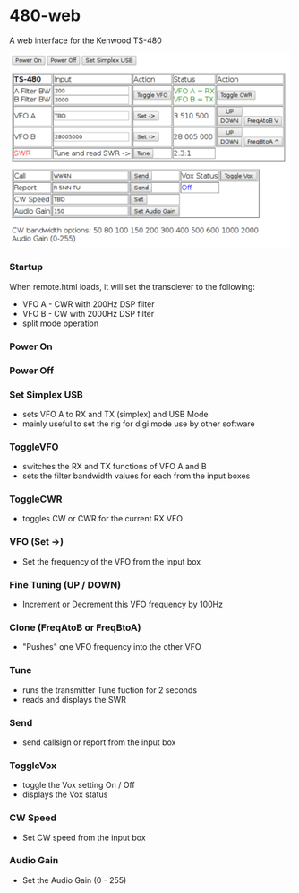 # 480-web
A web interface for the Kenwood TS-480

![480-web](images/480-web.png)

### Startup
When remote.html loads, it will set the transciever to the following:
 - VFO A - CWR with 200Hz DSP filter
 - VFO B - CW with 2000Hz DSP filter
 - split mode operation

### Power On
### Power Off
### Set Simplex USB
 - sets VFO A to RX and TX (simplex) and USB Mode
 - mainly useful to set the rig for digi mode use by other software

### ToggleVFO
 - switches the RX and TX functions of VFO A and B
 - sets the filter bandwidth values for each from the input boxes

### ToggleCWR
 - toggles CW or CWR for the current RX VFO

### VFO (Set ->)
 - Set the frequency of the VFO from the input box

### Fine Tuning (UP / DOWN)
 - Increment or Decrement this VFO frequency by 100Hz

### Clone (FreqAtoB or FreqBtoA)
 - "Pushes" one VFO frequency into the other VFO

### Tune
 - runs the transmitter Tune fuction for 2 seconds
 - reads and displays the SWR

### Send
 - send callsign or report from the input box

### ToggleVox
 - toggle the Vox setting On / Off
 - displays the Vox status

### CW Speed
 - Set CW speed from the input box

### Audio Gain
 - Set the Audio Gain (0 - 255)
